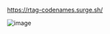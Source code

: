 https://rtag-codenames.surge.sh/

![image](https://user-images.githubusercontent.com/5400947/144971711-f586b034-bb1d-4ea7-9908-81323ed3e78a.png)
